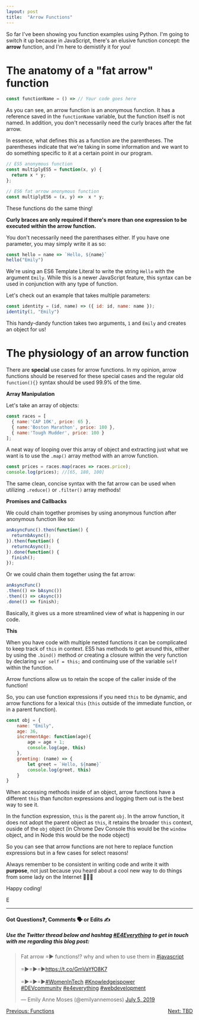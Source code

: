 ```yaml
---
layout: post
title:  "Arrow Functions"
---
```


So far I've been showing you function examples using Python. I'm going to switch it up because in JavaScript, there's an elusive function concept: the **arrow** function, and I'm here to demistify it for you!

# The anatomy of a "fat arrow" function

```javascript
const functionName = () => // Your code goes here
```

As you can see, an arrow function is an anonymous function. It has a reference saved in the `functionName` variable, but the function itself is not named. In addition, you don't necessarily need the curly braces after the fat arrow.

In essence, what defines this as a function are the parentheses. The parentheses indicate that we're taking in some information and we want to do something specific to it at a certain point in our program.

```javascript
// ES5 anonymous function
const multiplyES5 = function(x, y) {
  return x * y;
};

// ES6 fat arrow anonymous function
const multiplyES6 = (x, y) =>  x * y;
```

These functions do the same thing!

**Curly braces are only required if there's more than one expression to be executed within the arrow function.**

You don't necessarily need the parenthases either. If you have one parameter, you may simply write it as so:

```javascript
const hello = name => `Hello, ${name}`
hello("Emily")
```

We're using an ES6 Template Literal to write the string `Hello` with the argument `Emily`. While this is a newer JavaScript feature, this syntax can be used in conjunction with any type of function.

Let's check out an example that takes multiple parameters:

```javascript
const identity = (id, name) => ({ id: id, name: name });
identity(1, "Emily")
```

This handy-dandy function takes two arguments, `1` and `Emily` and creates an object for us!

# The physiology of an arrow function

There are **special** use cases for arrow functions. In my opinion, arrow functions should be reserved for these special cases and the regular old `function(){}` syntax should be used 99.9% of the time.

**Array Manipulation**

Let's take an array of objects:

```javascript
const races = [
  { name:'CAP 10K', price: 65 },
  { name:'Boston Marathon', price: 180 },
  { name:'Tough Mudder', price: 100 }
];
```

A neat way of looping over this array of object and extracting just what we want is to use the `.map()` array method with an arrow function.

```javascript
const prices = races.map(races => races.price);
console.log(prices); //[65, 180, 100]
```

The same clean, concise syntax with the fat arrow can be used when utilizing `.reduce()` or `.filter()` array methods!

**Promises and Callbacks**

We could chain together promises by using anonymous function after anonymous function like so:

```javascript
anAsyncFunc().then(function() {
  returnbAsync();
}).then(function() {
  returncAsync();
}).done(function() {
  finish();
});
```

Or we could chain them together using the fat arrow:

```javascript
anAsyncFunc()
.then(() => bAsync())
.then(() => cAsync())
.done(() => finish);
```

Basically, it gives us a more streamlined view of what is happening in our code. 

**This**

When you have code with multiple nested functions it can be complicated to keep track of `this` in context. ES5 has methods to get around this, either by using the `.bind()` method *or* creating a closure within the very function by declaring `var self = this;` and continuing use of the variable `self` within the function.

Arrow functions allow us to retain the scope of the caller inside of the function!  

So, you can use function expressions if you need `this` to be dynamic, and arrow functions for a lexical `this` (`this` outside of the immediate function, or in a parent function).

```javascript
const obj = {
	name: "Emily",
	age: 36,
	incrementAge: function(age){
        age = age + 1;
        console.log(age, this)
    },
	greeting: (name) => {
        let greet = `Hello, ${name}`
        console.log(greet, this)
    }
}
```

When accessing methods inside of an object, arrow functions have a different `this` than funciton expressions and logging them out is the best way to see it.

In the function expression, `this` is the parent `obj`.  In the arrow function, it does not adopt the parent object as `this`, it retains the broader `this` context, ouside of the `obj` object (in Chrome Dev Console this would be the `window` object, and in Node this would be the node object)

So you can see that arrow functions are not here to replace function expressions but in a few cases for select reasons!

Always remember to be consistent in writing code and write it with **purpose**, not just because you heard about a cool new way to do things from some lady on the Internet 🤷🏽‍♀️

Happy coding!

E
<hr>
<h4>Got Questions❓, Comments 🗣 or Edits ✍</h4>
<h5>Use the Twitter thread below and hashtag <a href="https://twitter.com/hashtag/e4everything?f=tweets&vertical=default&lang=en" target="_blank">#E4Everything</a> to get in touch with me regarding this blog post:</h5>

<blockquote class="twitter-tweet" data-lang="en"><p lang="en" dir="ltr">Fat arrow =▶ functions⁉️ why and when to use them in <a href="https://twitter.com/hashtag/javascript?src=hash&amp;ref_src=twsrc%5Etfw">#javascript</a> <br><br>=▶=▶=▶<a href="https://t.co/GmVaYfO8K7">https://t.co/GmVaYfO8K7</a><br><br>=▶=▶=▶<a href="https://twitter.com/hashtag/WomenInTech?src=hash&amp;ref_src=twsrc%5Etfw">#WomenInTech</a> <a href="https://twitter.com/hashtag/Knowledgeispower?src=hash&amp;ref_src=twsrc%5Etfw">#Knowledgeispower</a> <br> <a href="https://twitter.com/hashtag/DEVcommunity?src=hash&amp;ref_src=twsrc%5Etfw">#DEVcommunity</a>  <a href="https://twitter.com/hashtag/e4everything?src=hash&amp;ref_src=twsrc%5Etfw">#e4everything</a> <a href="https://twitter.com/hashtag/webdevelopment?src=hash&amp;ref_src=twsrc%5Etfw">#webdevelopment</a></p>&mdash; Emily Anne Moses (@emilyannemoses) <a href="https://twitter.com/emilyannemoses/status/1147127994672013313?ref_src=twsrc%5Etfw">July 5, 2019</a></blockquote>
<script async src="https://platform.twitter.com/widgets.js" charset="utf-8"></script>

<span><a href="https://eamoses.github.io/blog/2019/07/04/functions-cont.html" style="float:left;">Previous: Functions</a><a href="#" style="float:right;">Next: TBD</a></span>